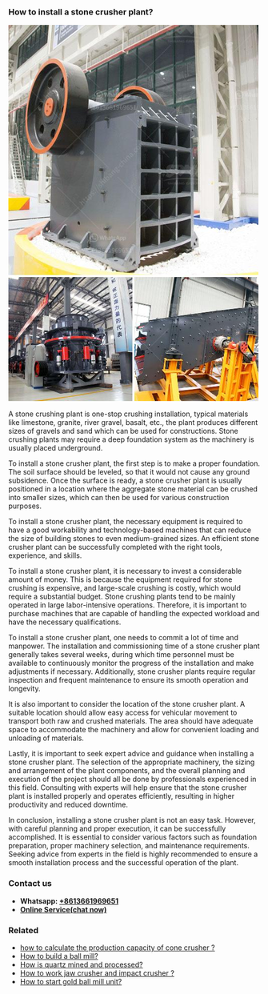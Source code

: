 <h3>How to install a stone crusher plant?</h3><img src='1701745301.jpg' alt=''><p>A stone crushing plant is one-stop crushing installation, typical materials like limestone, granite, river gravel, basalt, etc., the plant produces different sizes of gravels and sand which can be used for constructions. Stone crushing plants may require a deep foundation system as the machinery is usually placed underground.</p><p>To install a stone crusher plant, the first step is to make a proper foundation. The soil surface should be leveled, so that it would not cause any ground subsidence. Once the surface is ready, a stone crusher plant is usually positioned in a location where the aggregate stone material can be crushed into smaller sizes, which can then be used for various construction purposes.</p><p>To install a stone crusher plant, the necessary equipment is required to have a good workability and technology-based machines that can reduce the size of building stones to even medium-grained sizes. An efficient stone crusher plant can be successfully completed with the right tools, experience, and skills.</p><p>To install a stone crusher plant, it is necessary to invest a considerable amount of money. This is because the equipment required for stone crushing is expensive, and large-scale crushing is costly, which would require a substantial budget. Stone crushing plants tend to be mainly operated in large labor-intensive operations. Therefore, it is important to purchase machines that are capable of handling the expected workload and have the necessary qualifications.</p><p>To install a stone crusher plant, one needs to commit a lot of time and manpower. The installation and commissioning time of a stone crusher plant generally takes several weeks, during which time personnel must be available to continuously monitor the progress of the installation and make adjustments if necessary. Additionally, stone crusher plants require regular inspection and frequent maintenance to ensure its smooth operation and longevity.</p><p>It is also important to consider the location of the stone crusher plant. A suitable location should allow easy access for vehicular movement to transport both raw and crushed materials. The area should have adequate space to accommodate the machinery and allow for convenient loading and unloading of materials.</p><p>Lastly, it is important to seek expert advice and guidance when installing a stone crusher plant. The selection of the appropriate machinery, the sizing and arrangement of the plant components, and the overall planning and execution of the project should all be done by professionals experienced in this field. Consulting with experts will help ensure that the stone crusher plant is installed properly and operates efficiently, resulting in higher productivity and reduced downtime.</p><p>In conclusion, installing a stone crusher plant is not an easy task. However, with careful planning and proper execution, it can be successfully accomplished. It is essential to consider various factors such as foundation preparation, proper machinery selection, and maintenance requirements. Seeking advice from experts in the field is highly recommended to ensure a smooth installation process and the successful operation of the plant.</p><h3>Contact us</h3><ul><li><strong>Whatsapp:&nbsp;<a href="https://wa.me/8613661969651">+8613661969651</a></strong></li><li><a href="https://swt.shibang-china.com/?git&amp;zhl&amp;How to install a stone crusher plant"><strong>Online Service(chat now)</strong></a></li></ul><h3>Related</h3><ul><li><a href='how to calculate the production capacity of cone crusher .md'>how to calculate the production capacity of cone crusher ?</a></li><li><a href='How to build a ball mill.md'>How to build a ball mill?</a></li><li><a href='How is quartz mined and processed.md'>How is quartz mined and processed?</a></li><li><a href='How to work jaw crusher and impact crusher .md'>How to work jaw crusher and impact crusher ?</a></li><li><a href='How to start gold ball mill unit.md'>How to start gold ball mill unit?</a></li></ul>